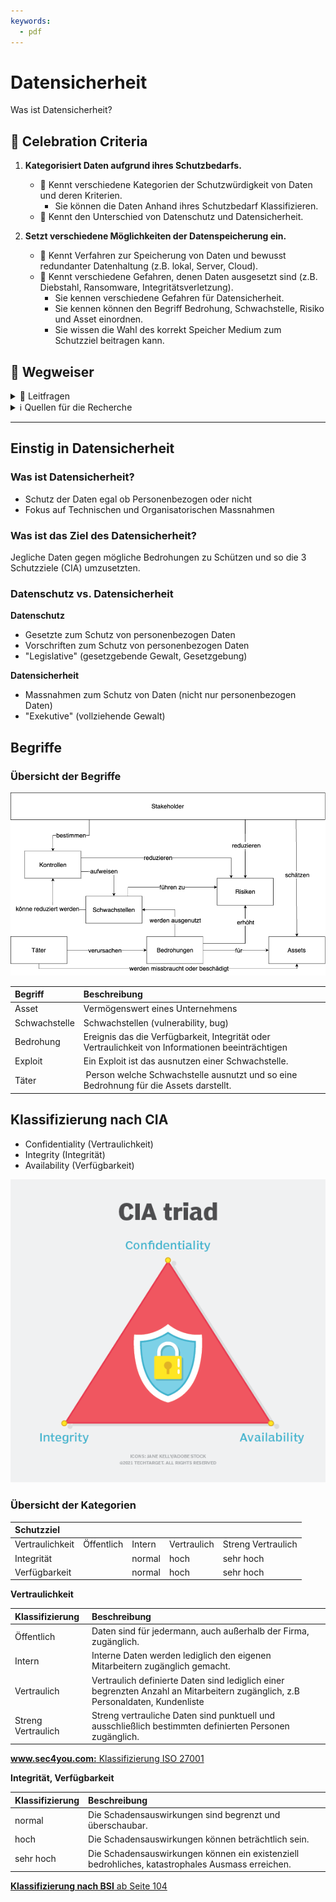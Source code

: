 ```yaml
---
keywords:
  - pdf
---
```


# Datensicherheit

Was ist Datensicherheit?

## 🎉 Celebration Criteria

1. **Kategorisiert Daten aufgrund ihres Schutzbedarfs.**

   - :dart: Kennt verschiedene Kategorien der Schutzwürdigkeit von Daten und
     deren Kriterien.
     - Sie können die Daten Anhand ihres Schutzbedarf Klassifizieren.
   - :dart: Kennt den Unterschied von Datenschutz und Datensicherheit.

2. **Setzt verschiedene Möglichkeiten der Datenspeicherung ein.**

   - :dart: Kennt Verfahren zur Speicherung von Daten und bewusst redundanter
     Datenhaltung (z.B. lokal, Server, Cloud).
   - :dart: Kennt verschiedene Gefahren, denen Daten ausgesetzt sind (z.B.
     Diebstahl, Ransomware, Integritätsverletzung).
     - Sie kennen verschiedene Gefahren für Datensicherheit.
     - Sie kennen können den Begriff Bedrohung, Schwachstelle, Risiko und Asset
       einordnen.
     - Sie wissen die Wahl des korrekt Speicher Medium zum Schutzziel beitragen
       kann.

## :compass: Wegweiser

<details>
  <summary> 🤔 Leitfragen </summary>

- Was ist Datensicherheit?
- Was ist das Ziel des Datensicherheit?
- Was ist Datenschutz?
- Datensicherheit vs. Datenschutz?
- Welche Begriffe gibt es im Kontext?
- Was sind die Schutzziele?
- Welche Klassifizierungen gibt es?
- ...

</details>

<details>
  <summary> ℹ️ Quellen für die Recherche</summary>

- [**Profi AG** Datensicherheit](https://www.profi-ag.de/netzwerk-und-security/datensicherheit/#:~:text=Definition%3A%20Datensicherheit&text=Datensicherheit%20verfolgt%20also%20das%20Ziel,Sicherheit%20von%20Daten%20zu%20gew%C3%A4hrleisten.)

- [**datenschutz.org:** Datensicherheit: Maßnahmen für den Schutz von Daten](https://www.datenschutz.org/datensicherheit-massnahmen/)

- [**Oracle** Was ist Datensicherheit?](https://www.oracle.com/ch-de/security/database-security/what-is-data-security/)

- [**ISARI CONSULT Stefanie Schmidt:** Risiken im Risikomanagement bewerten und beurteilen](https://isari-consult.de/wissen/risiken-im-risikomanagement-steuern)

- [**NCSC:** Schwachstelle](https://www.ncsc.admin.ch/ncsc/de/home/cyberbedrohungen/schwachstelle.html)

- [**NCSC** Cyberbedrohungen](https://www.ncsc.admin.ch/ncsc/de/home/cyberbedrohungen.html)

- [**BSI-Standard:** 200.2 - Kapitel 8.2 Schutzbedarffestellung](https://www.bsi.bund.de/SharedDocs/Downloads/DE/BSI/Grundschutz/BSI_Standards/standard_200_2.pdf?__blob=publicationFile&v=2)

</details>

---

## Einstig in Datensicherheit

### Was ist Datensicherheit?

- Schutz der Daten egal ob Personenbezogen oder nicht
- Fokus auf Technischen und Organisatorischen Massnahmen

### Was ist das Ziel des Datensicherheit?

Jegliche Daten gegen mögliche Bedrohungen zu Schützen und so die 3 Schutzziele
(CIA) umzusetzten.

### Datenschutz vs. Datensicherheit

**Datenschutz**

- Gesetzte zum Schutz von personenbezogen Daten
- Vorschriften zum Schutz von personenbezogen Daten
- "Legislative" (gesetzgebende Gewalt, Gesetzgebung)

**Datensicherheit**

- Massnahmen zum Schutz von Daten (nicht nur personenbezogen Daten)
- "Exekutive" (vollziehende Gewalt)

## Begriffe

### Übersicht der Begriffe

![Begriffe](../img/begriffuebersicht.png)

| Begriff       | Beschreibung                                                                                      |
| :------------ | :------------------------------------------------------------------------------------------------ |
| Asset         | Vermögenswert eines Unternehmens                                                                  |
| Schwachstelle | Schwachstellen (vulnerability, bug)                                                               |
| Bedrohung     | Ereignis das die Verfügbarkeit, Integrität oder Vertraulichkeit von Informationen beeinträchtigen |
| Exploit       | Ein Exploit ist das ausnutzen einer Schwachstelle.                                                |
| Täter         |  Person welche Schwachstelle ausnutzt und so eine Bedrohnung für die Assets darstellt.            |

## Klassifizierung nach CIA

- Confidentiality (Vertraulichkeit)
- Integrity (Integrität)
- Availability (Verfügbarkeit)

[![CIA](../img/whatis-cia_triad-h.png)](https://www.techtarget.com/whatis/definition/Confidentiality-integrity-and-availability-CIA)

### Übersicht der Kategorien

| Schutzziel      |            |        |             |                    |
| :-------------- | :--------- | :----- | :---------- | :----------------- |
| Vertraulichkeit | Öffentlich | Intern | Vertraulich | Streng Vertraulich |
| Integrität      |            | normal | hoch        | sehr hoch          |
| Verfügbarkeit   |            | normal | hoch        | sehr hoch          |

**Vertraulichkeit**

| Klassifizierung    | Beschreibung                                                                                                                   |
| :----------------- | :----------------------------------------------------------------------------------------------------------------------------- |
| Öffentlich         | Daten sind für jedermann, auch außerhalb der Firma, zugänglich.                                                                |
| Intern             | Interne Daten werden lediglich den eigenen Mitarbeitern zugänglich gemacht.                                                    |
| Vertraulich        | Vertraulich definierte Daten sind lediglich einer begrenzten Anzahl an Mitarbeitern zugänglich, z.B Personaldaten, Kundenliste |
| Streng Vertraulich | Streng vertrauliche Daten sind punktuell und ausschließlich bestimmten definierten Personen zugänglich.                        |

[**www.sec4you.com:** Klassifizierung ISO 27001](https://www.sec4you.com/klassifizierung-iso-27001/)

**Integrität, Verfügbarkeit**

| Klassifizierung | Beschreibung                                                                                     |
| :-------------- | :----------------------------------------------------------------------------------------------- |
| normal          | Die Schadensauswirkungen sind begrenzt und überschaubar.                                         |
| hoch            | Die Schadensauswirkungen können beträchtlich sein.                                               |
| sehr hoch       | Die Schadensauswirkungen können ein existenziell bedrohliches, katastrophales Ausmass erreichen. |

[**Klassifizierung nach BSI** ab Seite 104](https://www.bsi.bund.de/SharedDocs/Downloads/DE/BSI/Grundschutz/BSI_Standards/standard_200_2.pdf?__blob=publicationFile&v=2)

